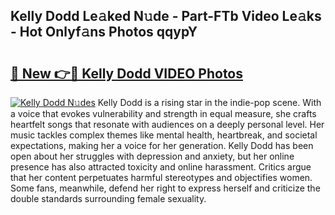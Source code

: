 ## Kelly Dodd Le𝚊ked N𝚞de - Part-FTb Video Le𝚊ks - Hot Onlyf𝚊ns Photos qqypY

# <h2><a href="http://ac4569.deff.icu/?id=Kelly+Dodd">🔗 New 👉🔴 Kelly Dodd VIDEO Photos</a></h2>

[![Kelly Dodd N𝚞des](https://i.imgur.com/rIISA9y.gif)](http://ac4569.deff.icu/?id=Kelly+Dodd)
Kelly Dodd is a rising star in the indie-pop scene. With a voice that evokes vulnerability and strength in equal measure, she crafts heartfelt songs that resonate with audiences on a deeply personal level. Her music tackles complex themes like mental health, heartbreak, and societal expectations, making her a voice for her generation. Kelly Dodd has been open about her struggles with depression and anxiety, but her online presence has also attracted toxicity and online harassment. Critics argue that her content perpetuates harmful stereotypes and objectifies women. Some fans, meanwhile, defend her right to express herself and criticize the double standards surrounding female sexuality.
